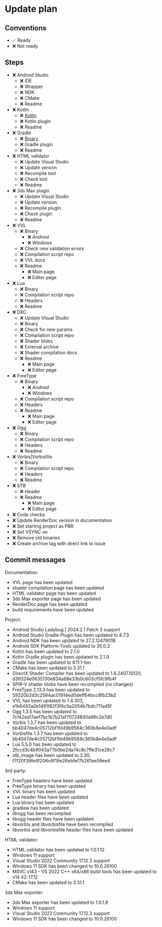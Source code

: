# Update plan

## Conventions

- ✅ Ready
- ❌ Not ready

## Steps

- ❌ Android Studio
  - ❌ IDE
  - ❌ Wrapper
  - ❌ NDK
  - ❌ CMake
  - ❌ Readme
- ❌ Kotlin
  - ❌ [Kotlin](https://repo.maven.apache.org/maven2/org/jetbrains/kotlin/kotlin-gradle-plugin/)
  - ❌ Kotlin plugin
  - ❌ Readme
- ❌ Gradle
  - ❌ [Binary](https://services.gradle.org/distributions)
  - ❌ Gradle plugin
  - ❌ Readme
- ❌ HTML validator
  - ❌ Update Visual Studio
  - ❌ Update version
  - ❌ Recompile tool
  - ❌ Check tool
  - ❌ Readme
- ❌ 3ds Max plugin
  - ❌ Update Visual Studio
  - ❌ Update version
  - ❌ Recompile plugin
  - ❌ Check plugin
  - ❌ Readme
- ❌ VVL
  - ❌ Binary
    - ❌ _Android_
    - ❌ _Windows_
  - ❌ Check new validation errors
  - ❌ Compilation script repo
  - ❌ VVL docs
  - ❌ Readme
    - ❌ Main page
    - ❌ Editor page
- ❌ Lua
  - ❌ Binary
  - ❌ Compilation script repo
  - ❌ Headers
  - ❌ Readme
- ❌ DXC
  - ❌ Update Visual Studio
  - ❌ Binary
  - ❌ Check for new params
  - ❌ Compilation script repo
  - ❌ Shader blobs
  - ❌ External archive
  - ❌ Shader compilation docs
  - ❌ Readme
    - ❌ Main page
    - ❌ Editor page
- ❌ FreeType
  - ❌ Binary
    - ❌ _Android_
    - ❌ _Windows_
  - ❌ Compilation script repo
  - ❌ Headers
  - ❌ Readme
    - ❌ Main page
    - ❌ Editor page
- ❌ Ogg
  - ❌ Binary
  - ❌ Compilation script repo
  - ❌ Headers
  - ❌ Readme
- ❌ Vorbis|Vorbisfile
  - ❌ Binary
  - ❌ Compilation script repo
  - ❌ Headers
  - ❌ Readme
- ❌ STB
  - ❌ Header
  - ❌ Readme
    - ❌ Main page
    - ❌ Editor page
- ❌ Code checks
- ❌ Update RenderDoc version in documentation
- ❌ Set starting project as PBR
- ❌ Set VSYNC on
- ❌ Remove old binaries
- ❌ Create archive tag with direct link to issue

## Commit messages

Documentation:
- VVL page has been updated
- shader compilation page has been updated
- HTML validator page has been updated
- 3ds Max exporter page has been updated
- RenderDoc page has been updated
- build requirements have been updated

Project:
- Android Studio Ladybug | 2024.2.1 Patch 3 support
- Android Studio Gradle Plugin has been updated to 8.7.3
- Android NDK has been updated to 27.2.12479018
- Android SDK Platform-Tools updated to 35.0.2
- Kotlin has been updated to 2.1.0
- Kotlin Gradle plugin has been updated to 2.1.0
- Gradle has been updated to 8.11.1-bin
- CMake has been updated to 3.31.1
- DirectX Shader Compiler has been updated to 1.8.2407.10120, d39324e0635130e834a68e33b0c603cf5fc9fb4f
- SPIR-V shader blobs have been recompiled (no changes)
- FreeType 2.13.3 has been updated to 59320b2d3c2584ac01914ed0deff64bcc8fb23b2
- VVL has been updated to 1.4.303, e1b6492a0b1491f82f3f6c5a2054b7bdc711ad5f
- Ogg 1.3.5 has been updated to 7cf42ea17aef7bc1b7b21af70724840a96c2e7d0
- Vorbis 1.3.7 has been updated to bb4047de4c05712bf1fd49b9584c360b8e4e0adf
- Vorbisfile 1.3.7 has been updated to bb4047de4c05712bf1fd49b9584c360b8e4e0adf
- Lua 5.5.0 has been updated to 2fccd3c4b9043a77b0be2da74c8c7ffe31ce28c7
- stb_image has been updated to 2.30, f7f20f39fe4f206c6f19e26ebfef7b261ee59ee4

3rd-party:
- FreeType headers have been updated
- FreeType binary has been updated
- VVL binary has been updated
- Lua header files have been updated
- Lua binary has been updated
- gradlew has been updated
- libogg has been recompiled
- libogg header files have been updated
- libvorbis and libvorbisfile have been recompiled
- libvorbis and libvorbisfile header files have been updated

HTML validator:
- HTML validator has been updated to 1.0.1.12
- Windows 11 support
- Visual Studio 2022 Community 17.12.3 support
- Windows 11 SDK has been changed to 10.0.26100
- MSVC v143 - VS 2022 C++ x64/x86 build tools has been updated to v14.42-17.12
- CMake has been updated to 3.31.1

3ds Max exporter:
- 3ds Max exporter has been updated to 1.0.1.9
- Windows 11 support
- Visual Studio 2022 Community 17.12.3 support
- Windows 11 SDK has been changed to 10.0.26100
